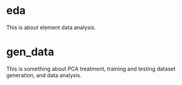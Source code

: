 
# eda
This is about element data analysis.

# gen_data
This is something about PCA treatment, training and testing dataset generation, and data analysis.